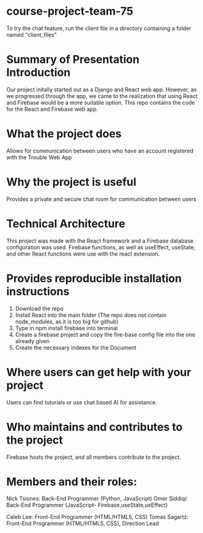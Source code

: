 # course-project-team-75
To try the chat feature, run the client file in a directory containing a folder named "client_files"

# Summary of Presentation Introduction
Our project initally started out as a Django and React web app. However, as we progressed through the app,
we came to the realization that using React and Firebase would be a more suitable option. This repo contains 
the code for the React and Firebase web app.

# What the project does
Allows for communication between users who have an account registered with the Trouble Web App

# Why the project is useful
Provides a private and secure chat room for communication between users

# Technical Architecture
This project was made with the React framework and a Firebase database configuration was used. 
Firebase functions, as well as useEffect, useState, and other React functions were use with the react extension.


# Provides reproducible installation instructions
1. Download the repo
2. Install React into the main folder (The repo does not contain node_modules, as it is too big for github)
3. Type in npm install firebase into terminal 
4. Create a firebase project and copy the fire-base config file into the one already given
5. Create the necessary indexes for the Document

# Where users can get help with your project
Users can find tutorials or use chat based AI for assistance.

# Who maintains and contributes to the project
Firebase hosts the project, and all members contribute to the project.


# Members and their roles:
Nick Tsiones: Back-End Programmer (Python, JavaScript)
Omer Siddiqi: Back-End Programmer (JavaScript- Firebase,useState,ueEffect)


Caleb Lee: Front-End Programmer (HTML/HTML5, CSS)
Tomas Sagartz: Front-End Programmer (HTML/HTML5, CSS), Direction Lead
